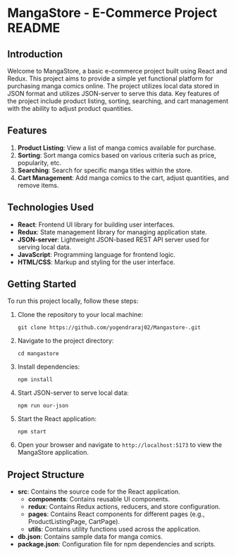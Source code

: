 # MangaStore - E-Commerce Project README

## Introduction

Welcome to MangaStore, a basic e-commerce project built using React and Redux. This project aims to provide a simple yet functional platform for purchasing manga comics online. The project utilizes local data stored in JSON format and utilizes JSON-server to serve this data. Key features of the project include product listing, sorting, searching, and cart management with the ability to adjust product quantities.

## Features

1. **Product Listing**: View a list of manga comics available for purchase.
2. **Sorting**: Sort manga comics based on various criteria such as price, popularity, etc.
3. **Searching**: Search for specific manga titles within the store.
4. **Cart Management**: Add manga comics to the cart, adjust quantities, and remove items.

## Technologies Used

- **React**: Frontend UI library for building user interfaces.
- **Redux**: State management library for managing application state.
- **JSON-server**: Lightweight JSON-based REST API server used for serving local data.
- **JavaScript**: Programming language for frontend logic.
- **HTML/CSS**: Markup and styling for the user interface.

## Getting Started

To run this project locally, follow these steps:

1. Clone the repository to your local machine:

    ```
    git clone https://github.com/yogendraraj02/Mangastore-.git
    ```

2. Navigate to the project directory:

    ```
    cd mangastore
    ```

3. Install dependencies:

    ```
    npm install
    ```

4. Start JSON-server to serve local data:

    ```
    npm run our-json
    ```

5. Start the React application:

    ```
    npm start
    ```

6. Open your browser and navigate to `http://localhost:5173` to view the MangaStore application.

## Project Structure

- **src**: Contains the source code for the React application.
  - **components**: Contains reusable UI components.
  - **redux**: Contains Redux actions, reducers, and store configuration.
  - **pages**: Contains React components for different pages (e.g., ProductListingPage, CartPage).
  - **utils**: Contains utility functions used across the application.
- **db.json**: Contains sample data for manga comics.
- **package.json**: Configuration file for npm dependencies and scripts.
